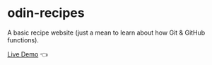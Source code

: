 # odin-recipes

A basic recipe website (just a mean to learn about how Git & GitHub functions).

[Live Demo](https://htmlpreview.github.io/?https://github.com/dcksn-c/odin-recipes/blob/main/index.html) :point_left:
